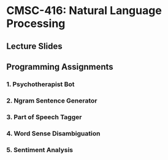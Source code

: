 # CMSC-416: Natural Language Processing
## Lecture Slides

## Programming Assignments
### 1. Psychotherapist Bot
### 2. Ngram Sentence Generator
### 3. Part of Speech Tagger
### 4. Word Sense Disambiguation
### 5. Sentiment Analysis
